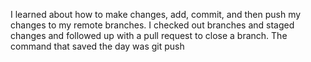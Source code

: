 I learned about how to make changes, add, commit, and then push my changes to my remote branches. I checked out branches and staged changes and followed up with a pull request to close a branch. The command that saved the day was git push
